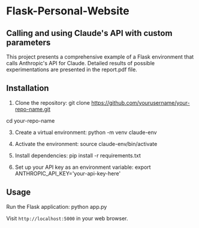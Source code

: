 # Flask-Personal-Website

## Calling and using Claude's API with custom parameters

This project presents a comprehensive example of a Flask environment that calls Anthropic's API for Claude. Detailed results of possible experimentations are presented in the report.pdf file.

## Installation

1. Clone the repository:
git clone https://github.com/yourusername/your-repo-name.git

cd your-repo-name

3. Create a virtual environment:
python -m venv claude-env

4. Activate the environment:
source claude-env/bin/activate

5. Install dependencies:
pip install -r requirements.txt

6. Set up your API key as an environment variable:
export ANTHROPIC_API_KEY='your-api-key-here'

## Usage

Run the Flask application:
python app.py

Visit `http://localhost:5000` in your web browser.


